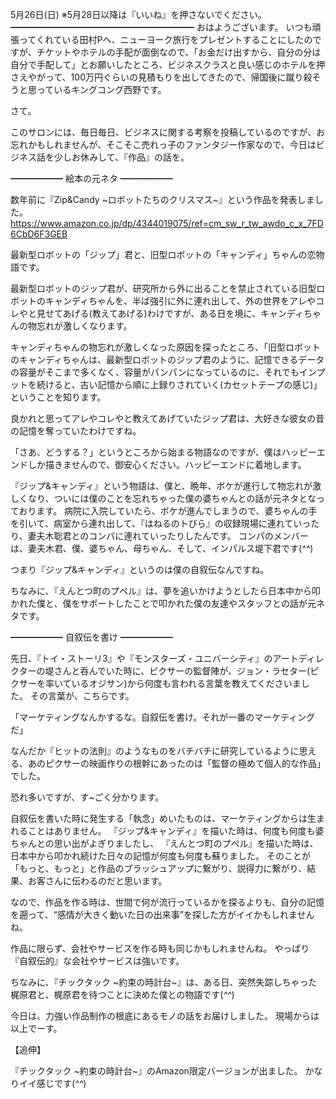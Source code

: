 5月26日(日) ※5月28日以降は『いいね』を押さないでください。
━━━━━━━━━━━━━━━━━━━━━
おはようございます。
いつも頑張ってくれている田村Pへ、ニューヨーク旅行をプレゼントすることにしたのですが、チケットやホテルの手配が面倒なので、「お金だけ出すから、自分の分は自分で手配して」とお願いしたところ、ビジネスクラスと良い感じのホテルを押さえやがって、100万円ぐらいの見積もりを出してきたので、帰国後に蹴り殺そうと思っているキングコング西野です。

さて。

このサロンには、毎日毎日、ビジネスに関する考察を投稿しているのですが、お忘れかもしれませんが、そこそこ売れっ子のファンタジー作家なので、今日はビジネス話を少しお休みして、『作品』の話を。

━━━━━━
絵本の元ネタ
━━━━━━

数年前に『Zip&Candy ~ロボットたちのクリスマス~』という作品を発表しました。
https://www.amazon.co.jp/dp/4344019075/ref=cm_sw_r_tw_awdo_c_x_7FD6CbD6F3GEB

最新型ロボットの「ジップ」君と、旧型ロボットの「キャンディ」ちゃんの恋物語です。

最新型ロボットのジップ君が、研究所から外に出ることを禁止されている旧型ロボットのキャンディちゃんを、半ば強引に外に連れ出して、外の世界をアレやコレやと見せてあげる(教えてあげる)わけですが、ある日を境に、キャンディちゃんの物忘れが激しくなります。

キャンディちゃんの物忘れが激しくなった原因を探ったところ、「旧型ロボットのキャンディちゃんは、最新型ロボットのジップ君のように、記憶できるデータの容量がそこまで多くなく、容量がパンパンになっているのに、それでもインプットを続けると、古い記憶から順に上録りされていく(カセットテープの感じ)」ということを知ります。

良かれと思ってアレやコレやと教えてあげていたジップ君は、大好きな彼女の昔の記憶を奪っていたわけですね。

「さあ、どうする？」というところから始まる物語なのですが、僕はハッピーエンドしか描きませんので、御安心ください。ハッピーエンドに着地します。

『ジップ&キャンディ』という物語は、僕と、晩年、ボケが進行して物忘れが激しくなり、ついには僕のことを忘れちゃった僕の婆ちゃんとの話が元ネタとなっております。
病院に入院していたら、ボケが進んでしまうので、婆ちゃんの手を引いて、病室から連れ出して、『はねるのトびら』の収録現場に連れていったり、妻夫木聡君とのコンパに連れていったりしたんです。
コンパのメンバーは、妻夫木君、僕、婆ちゃん、母ちゃん、そして、インパルス堤下君です(*^^*)

つまり『ジップ&キャンディ』というのは僕の自叙伝なんですね。

ちなみに、『えんとつ町のプペル』は、夢を追いかけようとしたら日本中から叩かれた僕と、僕をサポートしたことで叩かれた僕の友達やスタッフとの話が元ネタです。

━━━━━━
自叙伝を書け
━━━━━━

先日、『トイ・ストーリ3』や『モンスターズ・ユニバーシティ』のアートディレクターの堤さんと呑んでいた時に、ピクサーの監督陣が、ジョン・ラセター(ピクサーを率いているオジサン)から何度も言われる言葉を教えてくださいました。
その言葉が、こちらです。

「マーケティングなんかするな。自叙伝を書け。それが一番のマーケティングだ」

なんだか『ヒットの法則』のようなものをバチバチに研究しているように思える、あのピクサーの映画作りの根幹にあったのは「監督の極めて個人的な作品」でした。

恐れ多いですが、す~ごく分かります。

自叙伝を書いた時に発生する「執念」めいたものは、マーケティングからは生まれることはありません。
『ジップ&キャンディ』を描いた時は、何度も何度も婆ちゃんとの思い出がよぎりましたし、
『えんとつ町のプペル』を描いた時は、日本中から叩かれ続けた日々の記憶が何度も何度も蘇りました。
そのことが「もっと、もっと」と作品のブラッシュアップに繋がり、説得力に繋がり、結果、お客さんに伝わるのだと思います。

なので、作品を作る時は、世間で何が流行っているかを探るよりも、自分の記憶を遡って、“感情が大きく動いた日の出来事”を探した方がイイかもしれませんね。

作品に限らず、会社やサービスを作る時も同じかもしれませんね。
やっぱり『自叙伝的』な会社やサービスは強いです。

ちなみに、『チックタック ~約束の時計台~』は、ある日、突然失踪しちゃった梶原君と、梶原君を待つことに決めた僕との物語です(*^^*)

今日は、力強い作品制作の根底にあるモノの話をお届けしました。
現場からは以上でーす。

【追伸】

『チックタック ~約束の時計台~』のAmazon限定バージョンが出ました。
かなりイイ感じです(*^^*)
